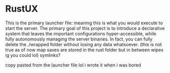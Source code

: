 # RustUX
This is the primary launcher file: meaning this is what you would execute to start the server. The primary goal of this project is to introduce a declarative system that leaves the important configurations hyper-accessible, while fully autonomously managing the server binaries. In fact, you can fully delete the ./wrapped folder without losing any data whatsoever. (this is not true as of now map saves are stored in the rust folder but in between wipes ig you could lol) symlinks?

copy pasted from the launcher file lol i wrote it when i was bored
